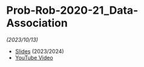# Prob-Rob-2020-21_Data-Association

_(2023/10/13)_

- [Slides](/doc/lectures/prob-rob-2023-24_11_data_association.pdf) (2023/2024)
- [YouTube Video](https://youtu.be/meMlwWduOwk)

